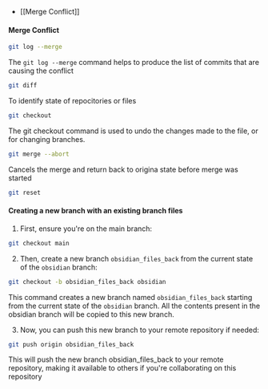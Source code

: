 - [[Merge Conflict]]
#### Merge Conflict

```bash
git log --merge 
```

The `git log --merge` command helps to produce the list of commits that are causing the conflict
```bash
git diff
```
To identify state of repocitories or files

```bash
git checkout 
```

The git checkout command is used to undo the changes made to the file, or for changing branches.

```bash
git merge --abort
```
Cancels the merge and return back to origina state before merge was started
```bash
git reset
```



#### Creating a new branch with an existing branch files

1. First, ensure you're on the main branch:
```bash
git checkout main
```
2. Then, create a new branch `obsidian_files_back` from the current state of the `obsidian` branch:
```bash
git checkout -b obsidian_files_back obsidian
```

This command creates a new branch named `obsidian_files_back` starting from the current state of the `obsidian` branch. All the contents present in the obsidian branch will be copied to this new branch.

3. Now, you can push this new branch to your remote repository if needed:
```bash
git push origin obsidian_files_back
```

This will push the new branch obsidian_files_back to your remote repository, making it available to others if you're collaborating on this repository
